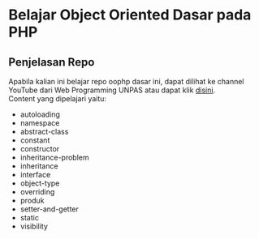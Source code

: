 # Belajar Object Oriented Dasar pada PHP 
## Penjelasan Repo
Apabila kalian ini belajar repo oophp dasar ini, dapat dilihat ke channel YouTube dari Web Programming UNPAS atau dapat klik [disini](https://www.youtube.com/playlist?list=PLFIM0718LjIWvxxll-6wLXrC_16h_Bl_p).  
Content yang dipelajari yaitu:  
- autoloading
- namespace
- abstract-class
- constant
- constructor
- inheritance-problem
- inheritance
- interface
- object-type
- overriding
- produk
- setter-and-getter
- static
- visibility
